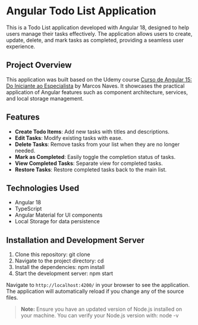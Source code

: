 # Angular Todo List Application

This is a Todo List application developed with Angular 18, designed to help users manage their tasks effectively. The application allows users to create, update, delete, and mark tasks as completed, providing a seamless user experience.

## Project Overview

This application was built based on the Udemy course [Curso de Angular 15: Do Iniciante ao Especialista](https://www.udemy.com/course/curso-de-angular-15-do-iniciante-ao-especialista/) by Marcos Naves. It showcases the practical application of Angular features such as component architecture, services, and local storage management.

## Features

- **Create Todo Items**: Add new tasks with titles and descriptions.
- **Edit Tasks**: Modify existing tasks with ease.
- **Delete Tasks**: Remove tasks from your list when they are no longer needed.
- **Mark as Completed**: Easily toggle the completion status of tasks.
- **View Completed Tasks**: Separate view for completed tasks.
- **Restore Tasks**: Restore completed tasks back to the main list.

## Technologies Used

- Angular 18
- TypeScript
- Angular Material for UI components
- Local Storage for data persistence

## Installation and Development Server

1. Clone this repository:
   git clone <repository-url>
2. Navigate to the project directory:
   cd <project-folder>
3. Install the dependencies:
   npm install
4. Start the development server:
   npm start

Navigate to `http://localhost:4200/` in your browser to see the application. The application will automatically reload if you change any of the source files.

> **Note:** Ensure you have an updated version of Node.js installed on your machine. You can verify your Node.js version with:
> node -v


